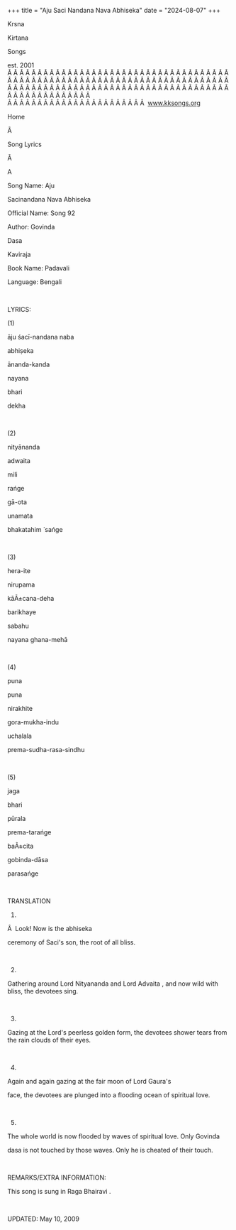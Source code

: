 +++ 
title = "Aju Saci Nandana Nava Abhiseka"
date = "2024-08-07"
+++

Krsna
 
Kirtana
 
Songs

est. 2001
Â Â Â Â Â Â Â Â Â Â Â Â Â Â Â Â Â Â Â Â Â Â Â Â Â Â Â Â Â Â Â Â Â Â Â Â Â Â Â Â Â Â Â Â Â Â Â Â Â Â Â Â Â Â Â Â Â Â Â Â Â Â Â Â Â Â Â Â Â Â Â Â Â Â Â Â Â Â Â Â Â Â Â Â Â Â Â Â Â Â Â Â Â Â Â Â Â Â Â Â Â Â Â Â Â Â Â Â Â Â Â Â Â Â Â Â Â Â Â Â Â Â Â Â Â  
Â Â Â Â Â Â Â Â Â Â Â Â Â Â Â Â Â Â Â Â Â Â Â  
www.kksongs.org








Home


Ã 
 
Song Lyrics
 
Ã 
 
A


Song Name: 
Aju
 
Sacinandana
 Nava 
Abhiseka


Official Name: Song 92


Author: 
Govinda
 
Dasa
 
Kaviraja


Book Name: 
Padavali


Language: 
Bengali


 


LYRICS:


(1)


āju
śacī-nandana 
naba
 
abhiṣeka


ānanda-kanda


nayana
 
bhari
 
dekha


 


(2)


nityānanda
 
adwaita
 
mili
 
rańge


gā-ota
 
unamata
 
bhakatahim
́ 
sańge


 


(3)


hera-ite
 
nirupama
 
kāÃ±cana-deha


barikhaye
 
sabahu
 
nayana
 ghana-mehā


 


(4)


puna
 
puna
 
nirakhite
 
gora-mukha-indu


uchalala
 
prema-sudha-rasa-sindhu


 


(5)


jaga
 
bhari
 
pūrala

prema-tarańge


baÃ±cita
 
gobinda-dāsa
 
parasańge


 


TRANSLATION


1)
Â  
Look! Now is the 
abhiseka

ceremony of 
Saci's
 son, the root of all bliss.


 


2)
Gathering around Lord 
Nityananda
 and Lord 
Advaita
, and now wild with bliss, the devotees sing.


 


3)
Gazing at the Lord's peerless golden form, the devotees shower tears from the
rain clouds of their eyes.


 


4)
Again and again gazing at the fair moon of Lord 
Gaura's

face, the devotees are plunged into a flooding ocean of spiritual love.


 


5)
The whole world is now flooded by waves of spiritual love. Only 
Govinda
 
dasa
 is not touched by
those waves. Only he is cheated of their touch.


 


REMARKS/EXTRA INFORMATION:


This
song is sung in Raga 
Bhairavi
.


 


UPDATED:
 May 10, 2009